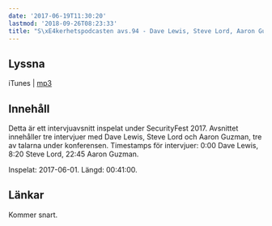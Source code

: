 ```yaml
---
date: '2017-06-19T11:30:20'
lastmod: '2018-09-26T08:23:33'
title: "S\xE4kerhetspodcasten avs.94 - Dave Lewis, Steve Lord, Aaron Guzman"
---
```

## Lyssna

iTunes \| [mp3](http://traffic.libsyn.com/sakerhetspodcasten/SecurityFest_intervjuer.mp3)

## Innehåll

Detta är ett intervjuavsnitt inspelat under SecurityFest 2017. Avsnittet innehåller
tre intervjuer med Dave Lewis, Steve Lord och Aaron Guzman, tre av talarna under
konferensen. Timestamps för intervjuer: 0:00 Dave Lewis, 8:20 Steve Lord, 22:45 Aaron Guzman.

Inspelat: 2017-06-01. Längd: 00:41:00.

## Länkar

Kommer snart.

